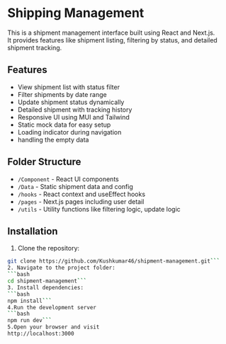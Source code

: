 # Shipping Management

This is a shipment management interface built using React and Next.js.  
It provides features like shipment listing, filtering by status, and detailed shipment tracking.

## Features
- View shipment list with status filter  
- Filter shipments by date range  
- Update shipment status dynamically  
- Detailed shipment with tracking history  
- Responsive UI using MUI and Tailwind  
- Static mock data for easy setup  
- Loading indicator during navigation
- handling the empty data

## Folder Structure
- `/Component` - React UI components  
- `/Data` - Static shipment data and config  
- `/hooks` - React context and useEffect hooks  
- `/pages` - Next.js pages including user detail  
- `/utils` - Utility functions like filtering logic, update logic  

## Installation

1. Clone the repository:  
```bash
git clone https://github.com/Kushkumar46/shipment-management.git```
2. Navigate to the project folder:
```bash
cd shipment-management```
3. Install dependencies:
```bash
npm install```
4.Run the development server
```bash
npm run dev```
5.Open your browser and visit
http://localhost:3000


